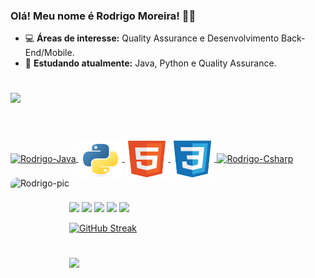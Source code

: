 ### Olá! Meu nome é Rodrigo Moreira! 🙋‍♂️

- 💻 **Áreas de interesse:** Quality Assurance e Desenvolvimento Back-End/Mobile.  
- 📙 **Estudando atualmente:** Java, Python e Quality Assurance.

#
<div align="left">
  <a href="https://github.com/rodrigoroymoreira">
  <img height="180em" src="https://github-readme-stats.vercel.app/api?username=rodrigoroymoreira&show_icons=true&theme=dark&include_all_commits=true&count_private=true"/>
</div>

#
<div style="display: inline_block"><br>
  <img align="center" alt="Rodrigo-Java" height="60" width="70" src="https://cdn.jsdelivr.net/gh/devicons/devicon/icons/java/java-original.svg">
  <img align="center" alt="Rodrigo-Python" height="60" width="70" src="https://raw.githubusercontent.com/devicons/devicon/master/icons/python/python-original.svg">
  <img align="center" alt="Rodrigo-HTML" height="60" width="70" src="https://raw.githubusercontent.com/devicons/devicon/master/icons/html5/html5-original.svg">
  <img align="center" alt="Rodrigo-CSS" height="60" width="70" src="https://raw.githubusercontent.com/devicons/devicon/master/icons/css3/css3-original.svg">
  <img align="center" alt="Rodrigo-Csharp" height="60" width="70" src="https://cdn.jsdelivr.net/gh/devicons/devicon/icons/android/android-plain.svg"> 
  <img align="left" alt="Rodrigo-pic" height="250" style="border-radius:10px;" src=https://i.ibb.co/8XRLtCX/rtv.png">
</div>
                                                                                                                    
#

<div> 
  <a href="https://www.youtube.com/channel/UCZ_Rba7BIRuje1xP9OoKxSQ" target="_blank"><img src="https://img.shields.io/badge/YouTube-FF0000?style=for-the-badge&logo=youtube&logoColor=white" target="_blank"></a>
  <a href="https://instagram.com/royzao" target="_blank"><img src="https://img.shields.io/badge/-Instagram-%23E4405F?style=for-the-badge&logo=instagram&logoColor=white" target="_blank"></a>
 	<a href="https://www.twitch.tv/royzaotv" target="_blank"><img src="https://img.shields.io/badge/Twitch-9146FF?style=for-the-badge&logo=twitch&logoColor=white" target="_blank"></a>
  <a href = "mailto:rodrigocurziomoreira@gmail.com"><img src="https://img.shields.io/badge/-Gmail-%23333?style=for-the-badge&logo=gmail&logoColor=white" target="_blank"></a>
  <a href="https://www.linkedin.com/in/cmrodrigo/" target="_blank"><img src="https://img.shields.io/badge/-LinkedIn-%230077B5?style=for-the-badge&logo=linkedin&logoColor=white" target="_blank"></a> 
  
[![GitHub Streak](https://github-readme-streak-stats.herokuapp.com?user=rodrigoroymoreira&theme=dark&hide_border=true&date_format=M%20j%5B%2C%20Y%5D)](https://git.io/streak-stats)

</div>

#
<div align="left">
  <img height="180em" src="https://github-readme-stats.vercel.app/api/top-langs/?username=rodrigoroymoreira&layout=compact&langs_count=7&theme=dark"/>
</div>                                                                                                                                                    
